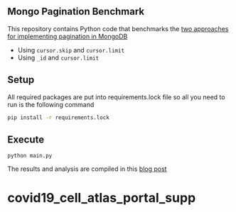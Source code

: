 Mongo Pagination Benchmark
---

This repository contains Python code that benchmarks the [two approaches for implementing pagination in MongoDB](http://arpitbhayani.me)

 - Using `cursor.skip` and `cursor.limit`
 - Using `_id` and `cursor.limit`

## Setup
All required packages are put into requirements.lock file so all you need to
run is the following command
```bash
pip install -r requirements.lock
```

## Execute
```
python main.py
```

The results and analysis are compiled in this [blog post](http://arpitbhayani.me)
# covid19_cell_atlas_portal_supp
